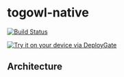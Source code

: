 # togowl-native

[![Build Status](https://app.bitrise.io/app/a2a9048ba8ccd5e6/status.svg?token=CRN8BOJllCpUyjLmwW7AZw&branch=main)](https://app.bitrise.io/app/a2a9048ba8ccd5e6)

[<img src="https://dply.me/24fh9j/button/large" alt="Try it on your device via DeployGate">](https://dply.me/24fh9j#install)

## Architecture
